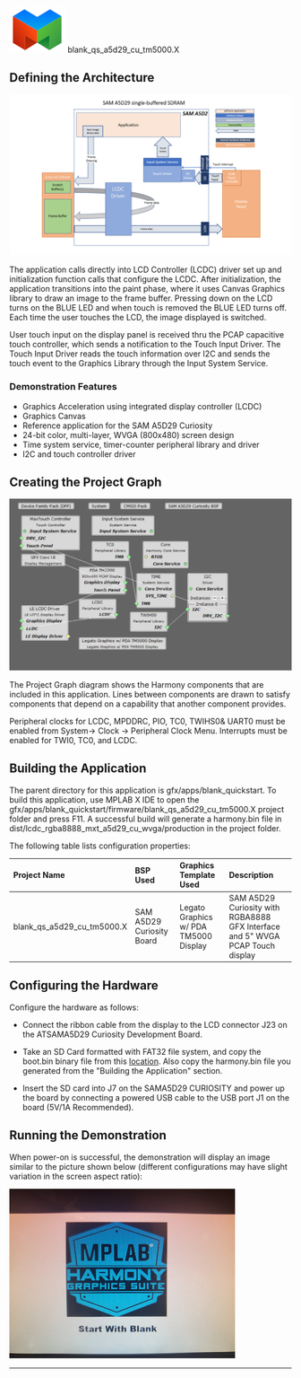 
![](../../../../images/mgs.png) blank\_qs\_a5d29\_cu\_tm5000.X

Defining the Architecture
-------------------------

![](../../../../images/blank_sama5d29_arch.png)

The application calls directly into LCD Controller (LCDC) driver set up and initialization function calls that configure the LCDC. After initialization, the application transitions into the paint phase, where it uses Canvas Graphics library to draw an image to the frame buffer. Pressing down on the LCD turns on the BLUE LED and when touch is removed the BLUE LED turns off. Each time the user touches the LCD, the image displayed is switched.  

User touch input on the display panel is received thru the PCAP capacitive touch controller, which sends a notification to the Touch Input Driver. The Touch Input Driver reads the touch information over I2C and sends the touch event to the Graphics Library through the Input System Service.

### Demonstration Features

-   Graphics Acceleration using integrated display controller (LCDC)
-   Graphics Canvas
-   Reference application for the SAM A5D29 Curiosity
-   24-bit color, multi-layer, WVGA (800x480) screen design
-   Time system service, timer-counter peripheral library and driver 
-   I2C and touch controller driver 

Creating the Project Graph
--------------------------

![](../../../../images/blank_sama5d29_wvga_pg.png)

The Project Graph diagram shows the Harmony components that are included in this application. Lines between components are drawn to satisfy components that depend on a capability that another component provides.

Peripheral clocks for LCDC, MPDDRC, PIO, TC0, TWIHS0& UART0 must be enabled from System-> Clock -> Peripheral Clock Menu.
Interrupts must be enabled for TWI0, TC0, and LCDC.


Building the Application
------------------------

The parent directory for this application is gfx/apps/blank\_quickstart. To build this application, use MPLAB X IDE to open the gfx/apps/blank\_quickstart/firmware/blank\_qs\_a5d29\_cu\_tm5000.X project folder and press F11. 
A successful build will generate a harmony.bin file in dist/lcdc_rgba8888_mxt_a5d29_cu_wvga/production in the project folder.

The following table lists configuration properties:

|Project Name|BSP Used|Graphics Template Used|Description|
|:-----------|:-------|:---------------------|:----------|
|blank\_qs\_a5d29\_cu\_tm5000.X|SAM A5D29 Curiosity Board|Legato Graphics w/ PDA TM5000 Display|SAM A5D29 Curiosity with RGBA8888 GFX Interface and 5" WVGA PCAP Touch display|


Configuring the Hardware
------------------------

Configure the hardware as follows:

-   Connect the ribbon cable from the display to the LCD connector J23 on the ATSAMA5D29 Curiosity Development Board.

-   Take an SD Card formatted with FAT32 file system, and copy the boot.bin binary file from this [location](bootstrap/curiosity/boot.bin). Also copy the harmony.bin file you generated from the "Building the Application" section.

-   Insert the SD card into J7 on the SAMA5D29 CURIOSITY and power up the board by connecting a powered USB cable to the USB port J1 on the board (5V/1A Recommended).


Running the Demonstration
-------------------------

When power-on is successful, the demonstration will display an image similar to the picture shown below (different configurations may have slight variation in the screen aspect ratio):

![](../../../../images/blank_quickstart.png)


* * * * *
